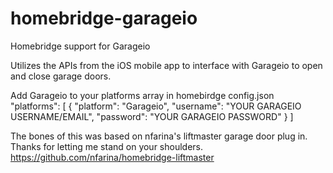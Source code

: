 # homebridge-garageio
Homebridge support for Garageio

Utilizes the APIs from the iOS mobile app to interface with Garageio to open and close garage doors.

Add Garageio to your platforms array in homebirdge config.json
"platforms": [
        {
                "platform": "Garageio",
                "username": "YOUR GARAGEIO USERNAME/EMAIL",
                "password": "YOUR GARAGEIO PASSWORD"
        }
    ]

The bones of this was based on nfarina's liftmaster garage door plug in. Thanks for letting me stand on your shoulders. https://github.com/nfarina/homebridge-liftmaster
